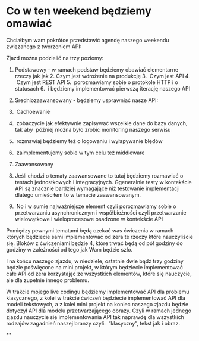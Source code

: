 # Co w ten weekend będziemy omawiać

Chciałbym wam pokrótce przedstawić agendę naszego weekendu związanego z tworzeniem API: 

Zjazd można podzielić na trzy poziomy:

1. Podstawowy - w ramach podstaw będziemy obawiać elementarne rzeczy jak jak
	2. Czym jest wdrożenie na produkcję
	3.  Czym jest API
	4.  Czym jest REST API
	5.  porozmawiamy sobie o protokole HTTP i o statusach
	6.  i będziemy implementować pierwszą iterację naszego API
2. Średniozaawansowany - będziemy usprawniać nasze API:
1.  Cachoewanie
    
2.  zobaczycie jak efektywnie zapisywać wszelkie dane do bazy danych,  tak aby  później można było zrobić monitoring naszego serwisu
    
3.  rozmawiaj będziemy też o logowaniu i wyłapywanie błędów
    
4.  zaimplementujemy sobie w tym celu też middleware
    

5. Zaawansowany
    

1. Jeśli chodzi o tematy zaawansowane to tutaj będziemy rozmawiać o testach jednostkowych i integracyjnych. Ggeneralnie testy w kontekście API są znacznie bardziej wymagające niż testowanie implementacji dlatego umieściłem to w temacie zaawansowanym.
    
2.  No i w sumie najważniejsze element czyli porozmawiamy sobie o przetwarzaniu asynchronicznym i współbieżności czyli przetwarzanie wielowątkowe i wieloprocesowe osadzone w kontekście API
    

  

Pomiędzy pewnymi tematami będą czekać was ćwiczenia w ramach których będziecie sami implementować od zera te rzeczy które nauczyliście się. Bloków z ćwiczeniami będzie 4, które trwać będą od pół godziny do godziny w zależności od tego jak Wam będzie szło.

  

I na końcu naszego zjazdu, w niedziele, ostatnie dwie bądź trzy godziny będzie poświęcone na mini projekt, w którym będziecie implementować całe API od zera korzystając ze wszystkich elementów, które się nauczycie, ale dla zupełnie innego problemu.

  

W trakcie mojego live codingu będziemy implementować API dla problemu klasycznego, z kolei w trakcie ćwiczeń będziecie implementować API dla modeli tekstowych, a z kolei mini projekt na koniec naszego zjazdu będzie dotyczył API dla modelu przetwarzającego obrazy. Czyli w ramach jednego zjazdu nauczycie się implementowania API tak naprawdę dla wszystkich rodzajów zagadnień naszej branży czyli:  “klasyczny”, tekst jak i obraz.

**